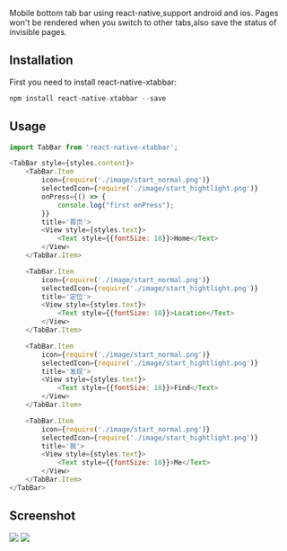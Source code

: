 
Mobile bottom tab bar using react-native,support android and ios.
Pages won't be rendered when you switch to other tabs,also save the status of invisible pages.

## Installation

First you need to install react-native-xtabbar:

```javascript
npm install react-native-xtabbar --save
```

## Usage

```javascript
import TabBar from 'react-native-xtabbar';

<TabBar style={styles.content}>
    <TabBar.Item
        icon={require('./image/start_normal.png')}
        selectedIcon={require('./image/start_hightlight.png')}
        onPress={() => {
            console.log("first onPress");
        }}
        title='首页'>
        <View style={styles.text}>
            <Text style={{fontSize: 18}}>Home</Text>
        </View>
    </TabBar.Item>

    <TabBar.Item
        icon={require('./image/start_normal.png')}
        selectedIcon={require('./image/start_hightlight.png')}
        title='定位'>
        <View style={styles.text}>
            <Text style={{fontSize: 18}}>Location</Text>
        </View>
    </TabBar.Item>

    <TabBar.Item
        icon={require('./image/start_normal.png')}
        selectedIcon={require('./image/start_hightlight.png')}
        title='发现'>
        <View style={styles.text}>
            <Text style={{fontSize: 18}}>Find</Text>
        </View>
    </TabBar.Item>

    <TabBar.Item
        icon={require('./image/start_normal.png')}
        selectedIcon={require('./image/start_hightlight.png')}
        title='我'>
        <View style={styles.text}>
            <Text style={{fontSize: 18}}>Me</Text>
        </View>
    </TabBar.Item>
</TabBar>

```
## Screenshot
![](https://github.com/ngstyle/react-native-tabBar/raw/master/screenshot/screenshot_ios.jpg)
![](https://github.com/ngstyle/react-native-tabBar/raw/master/screenshot/screenshot_android.jpg)
